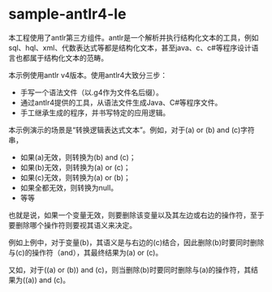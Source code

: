 sample-antlr4-le
================

本工程使用了antlr第三方组件。antlr是一个解析并执行结构化文本的工具，例如sql、hql、xml、代数表达式等都是结构化文本，甚至java、c、c#等程序设计语言也都属于结构化文本的范畴。

本示例使用antlr v4版本。使用antlr4大致分三步：
* 手写一个语法文件（以.g4作为文件名后缀）。
* 通过antlr4提供的工具，从语法文件生成Java、C#等程序文件。
* 手工继承生成的程序，并书写特定的应用逻辑。

本示例演示的场景是“转换逻辑表达式文本”。例如，对于(a) or (b) and (c)字符串，
* 如果(a)无效，则转换为(b) and (c)；
* 如果(b)无效，则转换为(a) or (c)；
* 如果(c)无效，则转换为(a) or (b)；
* 如果全都无效，则转换为null。
* 等等

也就是说，如果一个变量无效，则要删除该变量以及其左边或右边的操作符，至于要删除哪个操作符则要视其语义来决定。

例如上例中，对于变量(b)，其语义是与右边的(c)结合，因此删除(b)时要同时删除与(c)的操作符（and），其最终结果为(a) or (c)。

又如，对于((a) or (b)) and (c)，则当删除(b)时要同时删除与(a)的操作符，其结果为((a)) and (c)。
